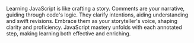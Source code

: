 Learning JavaScript is like crafting a story. Comments are your narrative, guiding through code's logic. They clarify intentions, aiding understanding and swift revisions. Embrace them as your storyteller's voice, shaping clarity and proficiency. JavaScript mastery unfolds with each annotated step, making learning both effective and enriching.
